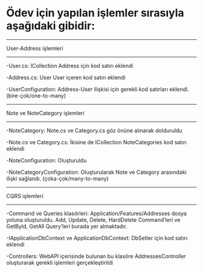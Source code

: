 # Ödev için yapılan işlemler sırasıyla aşağıdaki gibidir:
________________________________

User-Address işlemleri
________________________________

-User.cs:  ICollection Address için kod satırı eklendi

-Address.cs: User User içeren kod satırı eklendi

-UserConfiguration: Address-User ilişkisi için gerekli kod satırları eklendi. (bire-çok/one-to-many)


________________________________

Note ve NoteCategory işlemleri
________________________________

-NoteCategory: Note.cs ve Category.cs göz önüne alınarak dolduruldu

-Note.cs ve Category.cs: İkisine de ICollection NoteCategories kod satırı eklendi

-NoteConfiguration: Oluşturuldu

-NoteCategoryConfiguration: Oluşturularak Note ve Category arasındaki ilişki sağlandı. (çoka-çok/many-to-many)

________________________________

CQRS işlemleri
________________________________

-Command ve Queries klasörleri: Application/Features/Addresses dosya yoluna oluşturuldu. Add, Update, Delete, HardDelete Command’leri ve GetById, GetAll Query’leri burada yer almaktadır.

-IApplicationDbContext ve ApplicationDbContext: DbSetler için kod satırı eklendi

-Controllers: WebAPI içerisinde bulunan bu klasöre AddressesController oluşturarak gerekli işlemleri gerçekleştirildi
